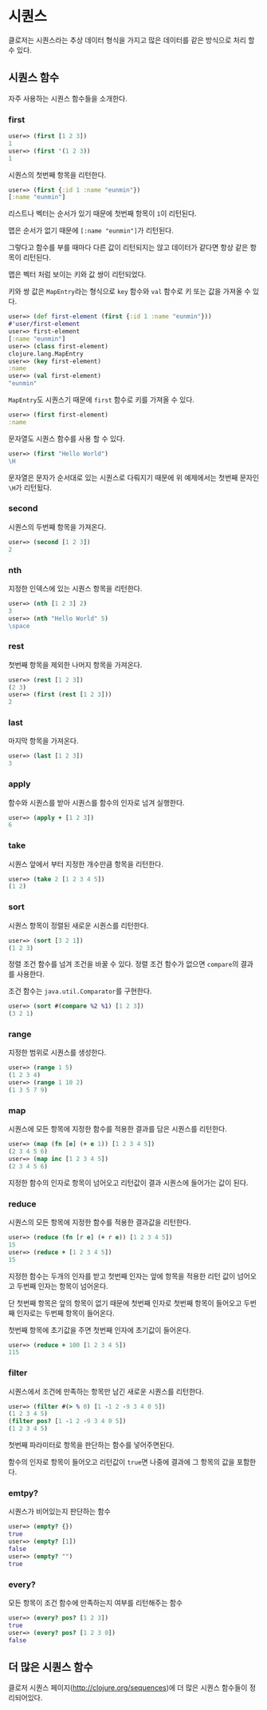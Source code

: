 # 시퀀스

클로저는 시퀀스라는 추상 데이터 형식을 가지고 많은 데이터를 같은 방식으로 처리 할 수 있다.

## 시퀀스 함수

자주 사용하는 시퀀스 함수들을 소개한다.

### first

```clojure
user=> (first [1 2 3])
1
user=> (first '(1 2 3))
1
```

시퀀스의 첫번째 항목을 리턴한다.

```clojure
user=> (first {:id 1 :name "eunmin"})
[:name "eunmin"]
```

리스트나 벡터는 순서가 있기 때문에 첫번째 항목이 `1`이 리턴된다.

맵은 순서가 없기 때문에 `[:name "eunmin"]`가 리턴된다.

그렇다고 함수를 부를 때마다 다른 값이 리턴되지는 않고 데이터가 같다면 항상 같은 항목이 리턴된다.

맵은 벡터 처럼 보이는 키와 값 쌍이 리턴되었다.

키와 쌍 값은 `MapEntry`라는 형식으로 `key` 함수와 `val` 함수로 키 또는 값을 가져올 수 있다.

```clojure
user=> (def first-element (first {:id 1 :name "eunmin"}))
#'user/first-element
user=> first-element
[:name "eunmin"]
user=> (class first-element)
clojure.lang.MapEntry
user=> (key first-element)
:name
user=> (val first-element)
"eunmin"
```

`MapEntry`도 시퀀스기 때문에 `first` 함수로 키를 가져올 수 있다.

```clojure
user=> (first first-element)
:name
```

문자열도 시퀀스 함수를 사용 할 수 있다.

```clojure
user=> (first "Hello World")
\H
```

문자열은 문자가 순서대로 있는 시퀀스로 다뤄지기 때문에 위 예제에서는 첫번째 문자인 `\H`가 리턴됬다.

### second

시퀀스의 두번째 항목을 가져온다.

```clojure
user=> (second [1 2 3])
2
```

### nth 

지정한 인덱스에 있는 시퀀스 항목을 리턴한다.

```clojure
user=> (nth [1 2 3] 2)
3
user=> (nth "Hello World" 5)
\space
```

### rest

첫번째 항목을 제외한 나머지 항목을 가져온다.

```clojure
user=> (rest [1 2 3])
(2 3)
user=> (first (rest [1 2 3]))
2
```

### last

마지막 항목을 가져온다.

```clojure
user=> (last [1 2 3])
3
```

### apply

함수와 시퀀스를 받아 시퀀스를 함수의 인자로 넘겨 실행한다.

```clojure
user=> (apply + [1 2 3])
6
```

### take

시퀀스 앞에서 부터 지정한 개수만큼 항목을 리턴한다.

```clojure
user=> (take 2 [1 2 3 4 5])
(1 2)
```

### sort

시퀀스 항목이 정렬된 새로운 시퀀스를 리턴한다.

```clojure
user=> (sort [3 2 1])
(1 2 3)
```

정렬 조건 함수를 넘겨 조건을 바꿀 수 있다. 정렬 조건 함수가 없으면 `compare`의 결과를 사용한다.

조건 함수는 `java.util.Comparator`를 구현한다. 

```clojure
user=> (sort #(compare %2 %1) [1 2 3])
(3 2 1)
```

### range

지정한 범위로 시퀀스를 생성한다.

```clojure
user=> (range 1 5)
(1 2 3 4)
user=> (range 1 10 2)
(1 3 5 7 9)
```

### map

시퀀스에 모든 항목에 지정한 함수를 적용한 결과를 담은 시퀀스를 리턴한다.

```clojure
user=> (map (fn [e] (+ e 1)) [1 2 3 4 5])
(2 3 4 5 6)
user=> (map inc [1 2 3 4 5])
(2 3 4 5 6)
```

지정한 함수의 인자로 항목이 넘어오고 리턴값이 결과 시퀀스에 들어가는 값이 된다.

### reduce

시퀀스의 모든 항목에 지정한 함수를 적용한 결과값을 리턴한다.

```clojure
user=> (reduce (fn [r e] (+ r e)) [1 2 3 4 5])
15
user=> (reduce + [1 2 3 4 5])
15
```
지정한 함수는 두개의 인자를 받고 첫번째 인자는 앞에 항목을 적용한 리턴 값이 넘어오고 두번째 인자는 항목이 넘어온다.

단 첫번째 항목은 앞의 항목이 없기 때문에 첫번째 인자로 첫번째 항목이 들어오고 두번째 인자로는 두번째 항목이 들어온다.

첫번째 항목에 초기값을 주면 첫번째 인자에 초기값이 들어온다.

```clojure
user=> (reduce + 100 [1 2 3 4 5])
115
```

### filter

시퀀스에서 조건에 만족하는 항목만 남긴 새로운 시퀀스를 리턴한다.

```clojure
user=> (filter #(> % 0) [1 -1 2 -9 3 4 0 5])
(1 2 3 4 5)
(filter pos? [1 -1 2 -9 3 4 0 5])
(1 2 3 4 5)
```

첫번째 파라미터로 항목을 판단하는 함수를 넣어주면된다.

함수의 인자로 항목이 들어오고 리턴값이 `true`면 나중에 결과에 그 항목의 값을 포함한다.

### emtpy?

시퀀스가 비어있는지 판단하는 함수

```clojure
user=> (empty? {})
true
user=> (empty? [1])
false
user=> (empty? "")
true
```

### every?

모든 항목이 조건 함수에 만족하는지 여부를 리턴해주는 함수

```clojure
user=> (every? pos? [1 2 3])
true
user=> (every? pos? [1 2 3 0])
false
```

## 더 많은 시퀀스 함수

클로저 시퀀스 페이지(<http://clojure.org/sequences>)에 더 많은 시퀀스 함수들이 정리되어있다.


